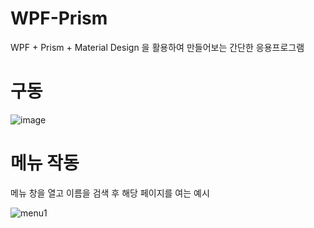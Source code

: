 # WPF-Prism
WPF + Prism + Material Design 을 활용하여 만들어보는 간단한 응용프로그램

# 구동
![image](https://github.com/kimmhyeon/WPF-Prism/assets/37494407/ae14d5fe-a836-4be0-ae6d-5c9a3bfeba91)

# 메뉴 작동
메뉴 창을 열고 이름을 검색 후 해당 페이지를 여는 예시

![menu1](https://github.com/kimmhyeon/WPF-Prism/assets/37494407/2511f548-a573-4cf5-9f5c-4d7b1402a337)


